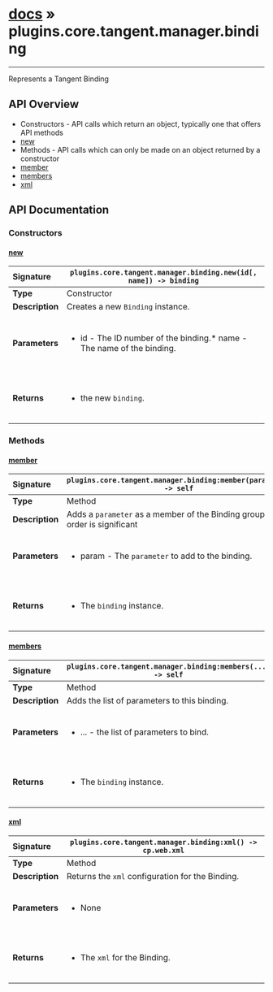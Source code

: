 # [docs](index.md) » plugins.core.tangent.manager.binding
---

Represents a Tangent Binding

## API Overview
* Constructors - API calls which return an object, typically one that offers API methods
 * [new](#new)
* Methods - API calls which can only be made on an object returned by a constructor
 * [member](#member)
 * [members](#members)
 * [xml](#xml)

## API Documentation

### Constructors

#### [new](#new)
| <span style="float: left;">**Signature**</span> | <span style="float: left;">`plugins.core.tangent.manager.binding.new(id[, name]) -> binding` </span>                                                          |
| -----------------------------------------------------|---------------------------------------------------------------------------------------------------------|
| **Type**                                             | Constructor                                                                                         |
| **Description**                                      | Creates a new `Binding` instance.                                                                                         |
| **Parameters**                                       | <ul><br /><li>id        - The ID number of the binding.* name      - The name of the binding.</li><br /></ul>                                        |
| **Returns**                                          | <ul><br /><li>the new <code>binding</code>.</li><br /></ul>                                           |

### Methods

#### [member](#member)
| <span style="float: left;">**Signature**</span> | <span style="float: left;">`plugins.core.tangent.manager.binding:member(parameter) -> self` </span>                                                          |
| -----------------------------------------------------|---------------------------------------------------------------------------------------------------------|
| **Type**                                             | Method                                                                                         |
| **Description**                                      | Adds a `parameter` as a member of the Binding group. The order is significant                                                                                         |
| **Parameters**                                       | <ul><br /><li>param     - The <code>parameter</code> to add to the binding.</li><br /></ul>                                        |
| **Returns**                                          | <ul><br /><li>The <code>binding</code> instance.</li><br /></ul>                                           |

#### [members](#members)
| <span style="float: left;">**Signature**</span> | <span style="float: left;">`plugins.core.tangent.manager.binding:members(...) -> self` </span>                                                          |
| -----------------------------------------------------|---------------------------------------------------------------------------------------------------------|
| **Type**                                             | Method                                                                                         |
| **Description**                                      | Adds the list of parameters to this binding.                                                                                         |
| **Parameters**                                       | <ul><br /><li>...   - the list of parameters to bind.</li><br /></ul>                                        |
| **Returns**                                          | <ul><br /><li>The <code>binding</code> instance.</li><br /></ul>                                           |

#### [xml](#xml)
| <span style="float: left;">**Signature**</span> | <span style="float: left;">`plugins.core.tangent.manager.binding:xml() -> cp.web.xml` </span>                                                          |
| -----------------------------------------------------|---------------------------------------------------------------------------------------------------------|
| **Type**                                             | Method                                                                                         |
| **Description**                                      | Returns the `xml` configuration for the Binding.                                                                                         |
| **Parameters**                                       | <ul><br /><li>None</li><br /></ul>                                        |
| **Returns**                                          | <ul><br /><li>The <code>xml</code> for the Binding.</li><br /></ul>                                           |

